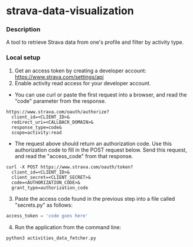 # strava-data-visualization

### Description
A tool to retrieve Strava data from one's profile and filter by activity type.

### Local setup

1. Get an access token by creating a developer account: https://www.strava.com/settings/api
2. Enable activity read access for your developer account. 
  - You can use curl or paste the first request into a browser, and read the "code" parameter from the response. 
  ```
  https://www.strava.com/oauth/authorize?
    client_id=<CLIENT_ID>&
    redirect_uri=<CALLBACK_DOMAIN>&
    response_type=code&
    scope=activity:read
  ```
  - The request above should return an authorization code. Use this authorization code to fill in the POST request below. Send this request, and read the "access_code" from that response.
    
  ```
  curl -X POST https://www.strava.com/oauth/token?
    client_id=<CLIENT_ID>&
    client_secret=<CLIENT_SECRET>&
    code=<AUTHORIZATION_CODE>&
    grant_type=authorization_code
  ```
3. Paste the access code found in the previous step into a file called "secrets.py" as follows:
  ```python
  access_token = 'code goes here'
  ```
  
4. Run the application from the command line:
  ```
  python3 activities_data_fetcher.py
  ```
